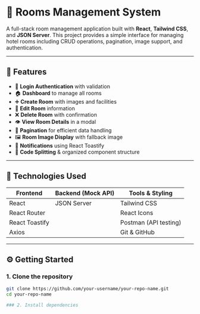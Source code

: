 # 🏨 Rooms Management System

A full-stack room management application built with **React**, **Tailwind CSS**, and **JSON Server**. This project provides a simple interface for managing hotel rooms including CRUD operations, pagination, image support, and authentication.

---

## 🚀 Features

- 🔐 **Login Authentication** with validation
- 🏠 **Dashboard** to manage all rooms
- ➕ **Create Room** with images and facilities
- 📝 **Edit Room** information
- ❌ **Delete Room** with confirmation
- 👁️ **View Room Details** in a modal
- 🔄 **Pagination** for efficient data handling
- 🖼️ **Room Image Display** with fallback image
- 🍞 **Notifications** using React Toastify
- 🧠 **Code Splitting** & organized component structure

---

## 🧪 Technologies Used

| Frontend        | Backend (Mock API) | Tools & Styling     |
|-----------------|-------------------|----------------------|
| React           | JSON Server       | Tailwind CSS         |
| React Router    |                   | React Icons          |
| React Toastify  |                   | Postman (API testing) |
| Axios           |                   | Git & GitHub         |

---

## ⚙️ Getting Started

### 1. Clone the repository

```bash
git clone https://github.com/your-username/your-repo-name.git
cd your-repo-name

### 2. Install dependencies

